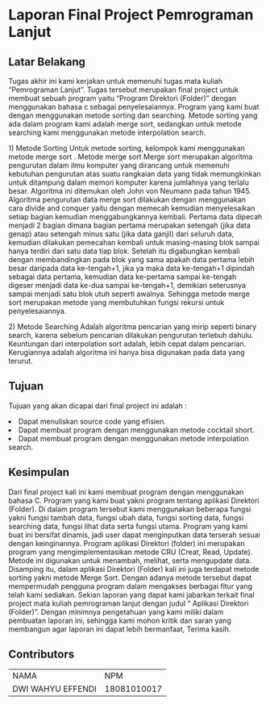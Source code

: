 <h1>Laporan Final Project Pemrograman Lanjut</h1>

<h2>Latar Belakang</h2>
<p>
	Tugas akhir ini kami kerjakan untuk memenuhi tugas mata kuliah “Pemrograman Lanjut”. Tugas tersebut merupakan final project untuk membuat sebuah program yaitu “Program Direktori (Folder)” dengan menggunakan bahasa c sebagai penyelesaiannya. Program yang kami buat dengan menggunakan metode sorting dan searching. Metode sorting yang ada dalam program kami adalah merge sort, sedangkan untuk metode searching kami menggunakan metode interpolation search.
</p>
<p>
  1) Metode Sorting 
 Untuk metode sorting, kelompok kami menggunakan metode merge sort . Metode merge sort Merge sort merupakan algoritma pengurutan dalam ilmu komputer yang dirancang untuk memenuhi kebutuhan pengurutan atas suatu rangkaian data yang tidak memungkinkan untuk ditampung dalam memori komputer karena jumlahnya yang terlalu besar. Algoritma ini ditemukan oleh John von Neumann pada tahun 1945.  
Algoritma pengurutan data merge sort dilakukan dengan menggunakan cara divide and conquer yaitu dengan memecah kemudian menyelesaikan setiap bagian kemudian menggabungkannya kembali. Pertama data dipecah menjadi 2 bagian dimana bagian pertama merupakan setengah (jika data genap) atau setengah minus satu (jika data ganjil) dari seluruh data, kemudian dilakukan pemecahan kembali untuk masing-masing blok sampai hanya terdiri dari satu data tiap blok. 
Setelah itu digabungkan kembali dengan membandingkan pada blok yang sama apakah data pertama lebih besar daripada data ke-tengah+1, jika ya maka data ke-tengah+1 dipindah sebagai data pertama, kemudian data ke-pertama sampai ke-tengah digeser menjadi data ke-dua sampai ke-tengah+1, demikian seterusnya sampai menjadi satu blok utuh seperti awalnya. Sehingga metode merge sort merupakan metode yang membutuhkan fungsi rekursi untuk penyelesaiannya. 
</p>
<p>
 2) Metode Searching 
Adalah algoritma pencarian yang mirip seperti binary search, karena sebelum pencarian dilakukan pengurutan terlebuh dahulu. Keuntungan dari interpolation sort adalah, lebih cepat dalam pencarian.  Kerugiannya adalah algoritma ini hanya bisa digunakan pada data yang terurut. 
</p>

<h2>Tujuan</h2>
<p>Tujuan yang akan dicapai dari final project ini adalah :	</p>
	<li>Dapat menuliskan source code yang efisien.</li>
	<li>Dapat membuat program dengan menggunakan metode cocktail short.</li>
	<li>Dapat membuat program dengan menggunakan metode interpolation search.</li>

<h2>Kesimpulan</h2>
<p>
	<t>Dari final project kali ini kami membuat program dengan menggunakan bahasa C. Program yang kami buat yakni program tentang aplikasi Direktori (Folder). Di dalam program tersebut kami menggunakan beberapa fungsi yakni fungsi tambah data, fungsi ubah data, fungsi sorting data, fungsi searching data, fungsi lihat data serta fungsi utama. Program yang kami buat ini bersifat dinamis, jadi user dapat menginputkan data terserah sesuai dengan keinginannya.</t> 
 <t>Program aplikasi Direktori (folder) ini merupakan program yang mengimplementasikan metode CRU (Creat, Read, Update). Metode ini digunakan untuk menambah, melihat, serta mengupdate data. Disamping itu, dalam aplikasi Direktori (Folder) kali ini juga terdapat metode sorting yakni metode Merge Sort. Dengan adanya metode tersebut dapat mempermudah pengguna program dalam mengakses berbagai fitur yang telah kami sediakan. Sekian laporan yang dapat kami jabarkan terkait final project mata kuliah pemrograman lanjut dengan judul “ Aplikasi Direktori (Folder)”. Dengan minimnya pengetahuan yang kami miliki dalam pembuatan laporan ini, sehingga kami mohon kritik dan saran yang membangun agar laporan ini dapat lebih bermanfaat, Terima kasih.</t> 
</p>

<h2>Contributors</h2>
  <table boder="1">
        <tr>
		<td>NAMA</td>
		<td>NPM</td>	
        </tr>
	<tr>
		<td>DWI WAHYU EFFENDI</td>
		<td>18081010017</td>
        </tr>
    </table>
